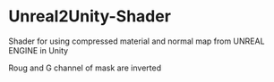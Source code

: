 # Unreal2Unity-Shader
Shader for using compressed material and normal map from UNREAL ENGINE in Unity

Roug and G channel of mask are inverted
